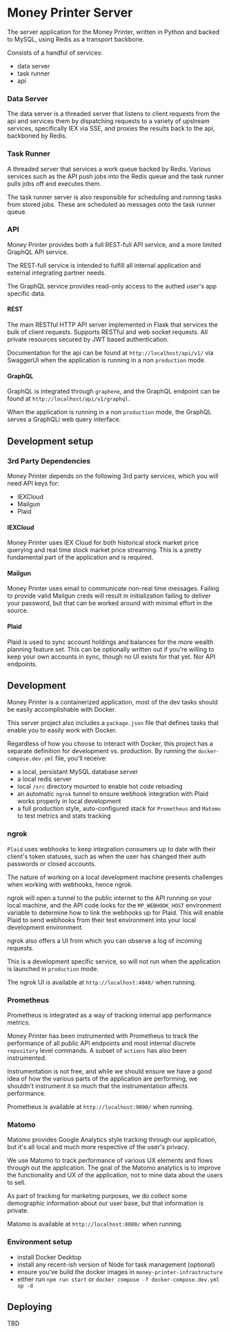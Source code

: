# Money Printer Server

The server application for the Money Printer, written in Python and backed to MySQL, using Redis as a transport backbone.

Consists of a handful of services:

- data server
- task runner
- api

### Data Server

The data server is a threaded server that listens to client requests from the api and services them by
dispatching requests to a variety of upstream services, specifically IEX via SSE, and proxies the results back to the
api, backboned by Redis.

### Task Runner

A threaded server that services a work queue backed by Redis. Various services such as the API push jobs into the Redis
queue and the task runner pulls jobs off and executes them. 

The task runner server is also responsible for scheduling and running tasks from stored jobs. These are scheduled as
messages onto the task runner queue.

### API

Money Printer provides both a full REST-full API service, and a more limited GraphQL API service.

The REST-full service is intended to fulfill all internal application and external integrating partner needs.

The GraphQL service provides read-only access to the authed user's app specific data.

#### REST

The main RESTful HTTP API server implemented in Flask that services the bulk of client requests. Supports RESTful
and web socket requests. All private resources secured by  JWT based authentication.

Documentation for the api can be found at `http://localhost/api/v1/` via SwaggerUI when the application is running in a
non `production` mode.

#### GraphQL

GraphQL is integrated through `graphene`, and the GraphQL endpoint can be found at `http://localhost/api/v1/graphql`.

When the application is running in a non `production` mode, the GraphQL serves a GraphQLi web query interface.

## Development setup

### 3rd Party Dependencies
Money Printer depends on the following 3rd party services, which you will need API keys for:

- IEXCloud
- Mailgun
- Plaid

#### IEXCloud ####

Money Printer uses IEX Cloud for both historical stock market price querying and real time stock market price streaming.
This is a pretty fundamental part of the application and is required.

#### Mailgun ####

Money Printer uses email to communicate non-real time messages. Failing to provide valid Mailgun creds will result in
initialization failing to deliver your password, but that can be worked around with minimal effort in the source.

#### Plaid ####

Plaid is used to sync account holdings and balances for the more wealth planning feature set. This can be optionally
written out if you're willing to keep your own accounts in sync, though no UI exists for that yet. Nor API endpoints.

## Development

Money Printer is a containerized application, most of the dev tasks should be easily accomplishable with Docker.

This server project also includes a `package.json` file that defines tasks that enable you to easily work with Docker.

Regardless of how you choose to interact with Docker, this project has a separate definition for development vs. production.
By running the `docker-compose.dev.yml` file, you'll receive:

- a local, persistant MySQL database server
- a local redis server
- local `/src` directory mounted to enable hot code reloading
- an automatic `ngrok` tunnel to ensure webhook integration with Plaid works properly in local development
- a full production style, auto-configured stack for `Prometheus` and `Matomo` to test metrics and stats tracking

### ngrok

`Plaid` uses webhooks to keep integration consumers up to date with their client's token statuses, such as when the user has
changed their auth passwords or closed accounts.

The nature of working on a local development machine presents challenges when working with webhooks, hence ngrok.

ngrok will open a tunnel to the public internet to the API running on your local machine, and the API code looks for the
`MP_WEBHOOK_HOST` environment variable to determine how to link the webhooks up for Plaid. This will enable Plaid to send webhooks
from their test environment into your local development environment.

ngrok also offers a UI from which you can observe a log of incoming requests.

This is a development specific service, so will not run when the application is launched in `production` mode.

The ngrok UI is available at `http://localhost:4040/` when running.

### Prometheus

Prometheus is integrated as a way of tracking internal app performance metrics.

Money Printer has been instrumented with Prometheus to track the performance of all public API endpoints and most internal
discrete `repository` level commands. A subset of `actions` has also been instrumented.

Instrumentation is not free, and while we should ensure we have a good idea of how the various parts of the application
are performing, we shouldn't instrument it so much that the instrumentation affects performance.

Prometheus is available at `http://localhost:9090/` when running.

### Matomo

Matomo provides Google Analytics style tracking through our application, but it's all local and much more respective of the
user's privacy.

We use Matomo to track performance of various UX elements and flows through out the application. The goal of the Matomo analytics
is to improve the functionality and UX of the application, not to mine data about the users to sell.

As part of tracking for marketing purposes, we do collect some demographic information about our user base, but that information is private.

Matomo is available at `http://localhost:8080/` when running.

### Environment setup

- install Docker Desktop
- install any recent-ish version of Node for task management (optional)
- ensure you've build the docker images in `money-printer-infrastructure`
- either run `npm run start` or `docker compose -f docker-compose.dev.yml up -d`

## Deploying

TBD